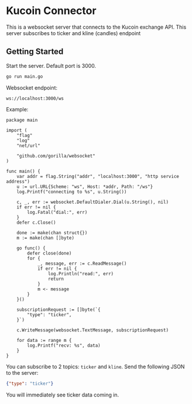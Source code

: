  # Kucoin Connector

 This is a websocket server that connects to the Kucoin exchange API. This server subscribes to ticker and kline (candles) endpoint

## Getting Started

Start the server. Default port is 3000.
 ```bash
 go run main.go
 ```

Websocket endpoint: 
```
ws://localhost:3000/ws
```

Example:
```golang
package main

import (
	"flag"
	"log"
	"net/url"

	"github.com/gorilla/websocket"
)

func main() {
	var addr = flag.String("addr", "localhost:3000", "http service address")
	u := url.URL{Scheme: "ws", Host: *addr, Path: "/ws"}
	log.Printf("connecting to %s", u.String())

	c, _, err := websocket.DefaultDialer.Dial(u.String(), nil)
	if err != nil {
		log.Fatal("dial:", err)
	}
	defer c.Close()

	done := make(chan struct{})
	m := make(chan []byte)

	go func() {
		defer close(done)
		for {
			_, message, err := c.ReadMessage()
			if err != nil {
				log.Println("read:", err)
				return
			}
			m <- message
		}
	}()

	subscriptionRequest := []byte(`{
		"type": "ticker",
	}`)

	c.WriteMessage(websocket.TextMessage, subscriptionRequest)

	for data := range m {
		log.Printf("recv: %s", data)
	}
}
```


You can subscribe to 2 topics: `ticker` and `kline`. Send the following JSON to the server:
```json
{"type": "ticker"}
```
You will immediately see ticker data coming in.

